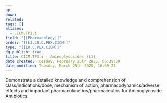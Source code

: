 ```yaml
---
up: 
down: 
related: 
tags: []
aliases:
  - CICM.TP1.i
field: "[[Pharmacology]]"
order: "[[L1.LO.C.PEX.CICM]]"
type: "[[LO.C.PEX.CICM]]"
dg-publish: true
title: CICM.TP3.i - Aminoglycosides (L1)
date created: Tuesday, February 25th 2025, 06:29:29
date modified: Tuesday, March 25th 2025, 16:09:21
---
```


Demonstrate a detailed knowledge and comprehension of class/indications/dose, mechanism of action, pharmacodynamics/adverse effects and important pharmacokinetics/pharmaceutics for Aminoglycoside Antibiotics.
